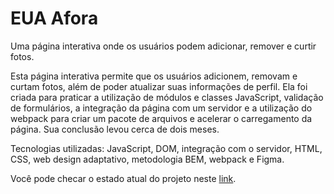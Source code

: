# EUA Afora

Uma página interativa onde os usuários podem adicionar, remover e curtir fotos.

Esta página interativa permite que os usuários adicionem, removam e curtam fotos, além de poder atualizar suas informações de perfil. Ela foi criada para praticar a utilização de módulos e classes JavaScript, validação de formulários, a integração da página com um servidor e a utilização do webpack para criar um pacote de arquivos e acelerar o carregamento da página. Sua conclusão levou cerca de dois meses.

Tecnologias utilizadas: JavaScript, DOM, integração com o servidor, HTML, CSS, web design adaptativo, metodologia BEM, webpack e Figma.

Você pode checar o estado atual do projeto neste [link](https://anynoise00.github.io/around-the-us/).
